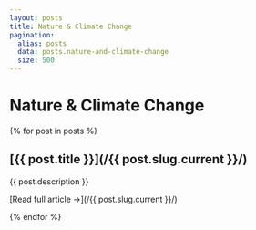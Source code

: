 ```yaml
---
layout: posts
title: Nature & Climate Change
pagination:
  alias: posts
  data: posts.nature-and-climate-change
  size: 500
---
```


# Nature & Climate Change

{% for post in posts %}
<div class="post">
  
## [{{ post.title }}](/{{ post.slug.current }}/)

{{ post.description }}

[Read full article &rarr;](/{{ post.slug.current }}/)

</div>

{% endfor %}
